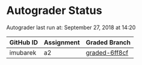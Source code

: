# Autograder Status
Autograder last run at: September 27, 2018 at 14:20

| GitHub ID | Assignment | Graded Branch |
|-----------|------------|---------------|
| imubarek | a2 | [graded-6ff8cf](https://github.com/Fall2018COMP401-001/a2-imubarek/tree/graded-6ff8cf) | 
